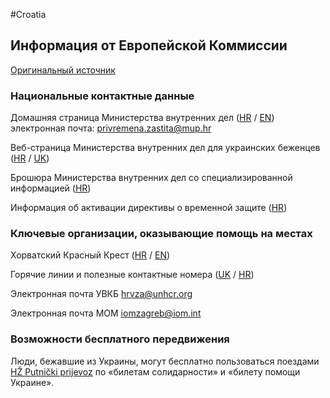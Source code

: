 #Croatia

## Информация от Европейской Коммиссии

[Оригинальный источник](https://ec.europa.eu/info/strategy/priorities-2019-2024/stronger-europe-world/eu-solidarity-ukraine/eu-assistance-ukraine/information-people-fleeing-war-ukraine_ru)

### Национальные контактные данные

Домашняя страница Министерства внутренних дел ([HR](https://mup.gov.hr/) / [EN](https://mup.gov.hr/en)) электронная почта: privremena.zastita@mup.hr

Веб-страница Министерства внутренних дел для украинских беженцев ([HR](https://hrvatskazaukrajinu.gov.hr/) / [UK](https://hrvatskazaukrajinu.gov.hr/ua))

Брошюра Министерства внутренних дел со специализированной информацией ([HR](https://hrvatskazaukrajinu.gov.hr/UserDocsImages/dokumenti/HR/Korisne%20informacije%20za%20raseljene%20osobe%20iz%20Ukrajine.pdf))

Информация об активации директивы о временной защите ([HR](https://mup.gov.hr/vijesti/vlada-prihvatila-odluku-o-uvodjenju-privremene-zastite-u-republici-hrvatskoj-za-raseljene-osobe-iz-ukrajine/288564))

### Ключевые организации, оказывающие помощь на местах

Хорватский Красный Крест ([HR](https://www.hck.hr/) / [EN](https://www.hck.hr/english/10656))

Горячие линии и полезные контактные номера ([UK](https://civilna-zastita.gov.hr/UserDocsImages/CIVILNA%20ZA%C5%A0TITA/PDF_ZA%20WEB/Info%20letak_UA_NCC.pdf) / [HR](https://civilna-zastita.gov.hr/UserDocsImages/CIVILNA%20ZA%C5%A0TITA/PDF_ZA%20WEB/Info%20letak_HR_NCC.pdf))

Электронная почта УВКБ hrvza@unhcr.org

Электронная почта МОМ iomzagreb@iom.int

### Возможности бесплатного передвижения

Люди, бежавшие из Украины, могут бесплатно пользоваться поездами [HŽ Putnički prijevoz](http://www.hzpp.hr/hrvatska-za-ukrajinu?p=271) по «билетам солидарности» и «билету помощи Украине».
